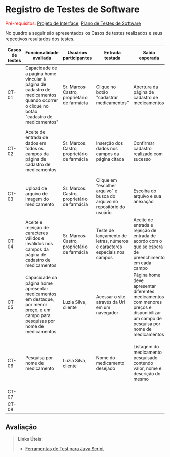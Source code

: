 # Registro de Testes de Software

<span style="color:red">Pré-requisitos: <a href="3-Projeto de Interface.md"> Projeto de Interface</a></span>, <a href="8-Plano de Testes de Software.md"> Plano de Testes de Software</a>

<!--
Relatório com as evidências dos testes de software realizados no sistema pela equipe, baseado em um plano de testes pré-definido.
.-->

No quadro a seguir são apresentados os Casos de testes realizados e seus repectivos resultados dos testes.

| Casos de testes | Funcionalidade avaliada                                                                                                               | Usuários participantes                      | Entrada testada                                                           | Saída esperada                                                                                                                          | Saída real do sistema                                                                                                 | Registro de execução                                                                          |                                                                        
|-----------------|---------------------------------------------------------------------------------------------------------------------------------------|---------------------------------------------|---------------------------------------------------------------------------|-----------------------------------------------------------------------------------------------------------------------------------------|-----------------------------------------------------------------------------------------------------------------------|-----------------------------------------------------------------------------------------------|
| CT-01           | Capacidade de a página home vincular à página de cadastro de medicamentos quando ocorrer o clique no botão "cadastro de medicamentos" | Sr. Marcos Castro, proprietário de farmácia | Clique no botão "cadastrar medicamentos"                                  | Abertura da página de cadastro de medicamentos                                                                                          | A página de cadastro de medicamentos foi aberta corretamente                                                          | ![Abrir cadastro](img/abrirCadastroMed.PNG)                                                   |
| CT-02           | Aceite de entrada de dados em todos os campos da página de cadastro de medicamentos                                                   | Sr. Marcos Castro, proprietário de farmácia | Inserção dos dados nos campos da página citada                            | Confirmar cadastro realizado com sucesso                                                                                                | Foi possível finalizar o cadastro.                                                                                    | ![Envio cadastro](img/enviandoCadastro.PNG) ![Confirmação Salvamento](img/confirmaSalvar.PNG) |
| CT-03           | Upload de arquivo de imagem do medicamento                                                                                            | Sr. Marcos Castro, proprietário de farmácia | Clique em "escolher arquivo" e busca do arquivo no repositório do usuário | Escolha do arquivo e sua anexação                                                                                                       | Foi possível anexar o arquivo teste.                                                                                  | ![Anexo](img/anexar.PNG)                                                                      |
| CT-04           | Aceite e rejeição de caracteres válidos e inválidos nos campos da página de cadastro de medicamentos                                  | Sr. Marcos Castro, proprietário de farmácia | Teste de lançamento de letras, números e caracteres especiais nos campos  | Aceite de entrada e rejeição de entrada de acordo com o que se espera de preenchimento em cada campo                                    | Os campos para números não aceitam letras. Os campos para letras aceitam números e letras.                            | ![Teste de entrada de letras e números](img/testeLetrasNumeros.PNG)                           |
| CT-05           | Capacidade da página home apresentar medicamentos em destaque, por menor preço, e um campo para pesquisas por nome de medicamentos    | Luzia Silva, cliente                        | Acessar o site através da Url em um navegador                             | Página home deve apresentar diferentes medicamentos com menores preços e disponibilizar um campo de pesquisa por nome de medicamentos   | A pagina home apresentou corretamente medicamentos com menores preços e um campo de pesquisa pelo nome do medicamento | ![Teste da pagina home](img/testeHome.png)                                                    |
| CT-06           | Pesquisa por nome de medicamento                                                                                                      | Luzia Silva, cliente                        | Nome do medicamento desejado                                              | Listagem do medicamento pesquisado contendo valor, nome e descrição do mesmo                                                            | A pesquisa apresentou corretamente uma lista do medicamento pesquisado com as informações esperadas                   | ![Teste de pesquisa por nome de medicamento](img/testePesquisaPorNomeMedicamentos.png)        |
| CT-07           |                                                                                                                                       |                                             |                                                                           |                                                                                                                                         |                                                                                                                       |                                                                                               |
| CT-08           |                                                                                                                                       |                                             |                                                                           |                                                                                                                                         |                                                                                                                       |                                                                                               |


## Avaliação

<!--
Discorra sobre os resultados do teste. Ressaltando pontos fortes e fracos identificados na solução. Comente como o grupo pretende atacar esses pontos nas próximas iterações. Apresente as falhas detectadas e as melhorias geradas a partir dos resultados obtidos nos testes.
.-->

> **Links Úteis**:
> - [Ferramentas de Test para Java Script](https://geekflare.com/javascript-unit-testing/)

